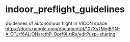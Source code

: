 # indoor_preflight_guidelines
Guidelines of autonomous flight in VICON space
https://docs.google.com/document/d/107XsTMgjBYN-A_OTJrf6ALjOHarcthP_Oprf9l_ttRs/edit?usp=sharing
